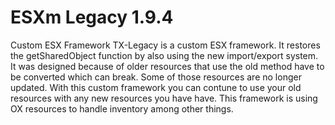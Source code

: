 # ESXm Legacy 1.9.4
Custom ESX Framework TX-Legacy is a custom ESX framework. It restores the getSharedObject function by also using the new import/export system. It was designed because of older resources that use the old method have to be converted which can break. Some of those resources are no longer updated. With this custom framework you can contune to use your old resources with any new resources you have have. This framework is using OX resources to handle inventory among other things.
